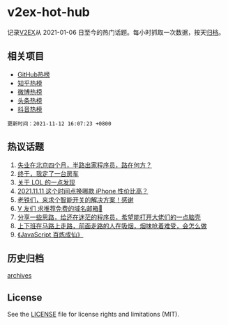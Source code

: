 # v2ex-hot-hub

 记录[V2EX](https://www.v2ex.com/)从 2021-01-06 日至今的热门话题。每小时抓取一次数据，按天[归档](archives)。
 
 ## 相关项目

- [GitHub热榜](https://github.com/lonnyzhang423/github-hot-hub)
- [知乎热榜](https://github.com/lonnyzhang423/zhihu-hot-hub)
- [微博热榜](https://github.com/lonnyzhang423/weibo-hot-hub)
- [头条热榜](https://github.com/lonnyzhang423/toutiao-hot-hub)
- [抖音热榜](https://github.com/lonnyzhang423/douyin-hot-hub)


 `更新时间：2021-11-12 16:07:23 +0800`

## 热议话题

1. [失业在北京四个月，半路出家程序员，路在何方？](https://www.v2ex.com/t/814816)
1. [终于，我定了一台房车](https://www.v2ex.com/t/814857)
1. [关于 LOL 的一点发现](https://www.v2ex.com/t/814776)
1. [2021.11.11 这个时间点换哪款 iPhone 性价比高？](https://www.v2ex.com/t/814727)
1. [老铁们，来求个智能开关的解决方案！感谢](https://www.v2ex.com/t/814833)
1. [V 友们 求推荐免费的域名邮箱🙏](https://www.v2ex.com/t/814862)
1. [分享一些思路，给还在迷茫的程序员，希望能打开大佬们的一点脑壳](https://www.v2ex.com/t/814890)
1. [上下班在马路上走路，前面走路的人在吸烟，烟味呛着难受，会怎么做](https://www.v2ex.com/t/814860)
1. [《JavaScript 百炼成仙》](https://www.v2ex.com/t/814828)

## 历史归档

[archives](archives)

## License

See the [LICENSE](LICENSE) file for license rights and limitations (MIT).
